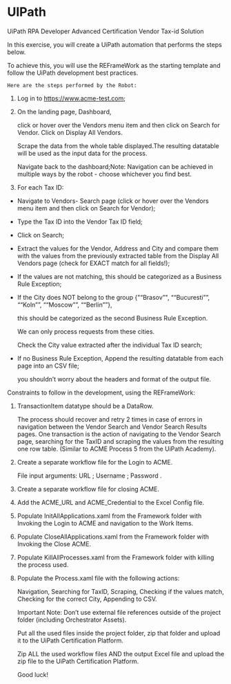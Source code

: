 # UIPath
UiPath RPA Developer Advanced Certification Vendor Tax-id Solution


In this exercise, you will create a UiPath automation that performs  the steps below.

   To achieve this, you will use the REFrameWork as the   starting template and follow the UiPath development best   practices.

    Here are the steps performed by the Robot:

1. Log in to  https://www.acme-test.com;

2. On the landing page, Dashboard,

    click or hover over the Vendors menu item and then click on Search for Vendor.
    Click on Display All Vendors.

    Scrape the data from the whole table displayed.The resulting datatable will be used as the input data for the process.

   Navigate back to the dashboard;Note: Navigation can be achieved in multiple ways by the robot - choose whichever you find  best.

3. For each Tax ID:

- Navigate to Vendors- Search page (click or  hover over the Vendors menu item and then click on Search for  Vendor);

- Type the Tax ID into the Vendor Tax ID field;

- Click on  Search;

- Extract the values for the Vendor, Address and City and  compare them with the values from the previously extracted table from
    the Display All Vendors page (check for EXACT match for all fields!);

-  If the values are not matching, this should be categorized as a  Business Rule Exception;

- If the City does NOT belong to the group  {"“Brasov”", ““Bucuresti””, ““Koln””, ““Moscow””, ““Berlin””},

    this should be categorized as the second Business Rule Exception.

   We can only process requests from these cities.

   Check the City value  extracted after the individual Tax ID search;

- If no Business Rule Exception, Append the resulting datatable from each page into an CSV file;

   you shouldn’t worry about the headers and format of the output  file.

Constraints to follow in the development, using the REFrameWork:

1. TransactionItem datatype should be a DataRow.

   The  process should recover and retry 2 times in case of errors in navigation between the Vendor Search and Vendor Search Results pages.
    One transaction is the action of navigating to the Vendor Search page,
    searching for the TaxID and scraping the values from the resulting one
    row table. (Similar to ACME Process 5 from the UiPath Academy).

2.  Create a separate workflow file for the Login to ACME.

    File input arguments: URL ; Username ; Password .

3. Create a separate workflow file for closing ACME.

4. Add the ACME_URL and ACME_Credential to the Excel Config file.

5. Populate InitAllApplications.xaml from the Framework folder with Invoking the Login to ACME and navigation to the  Work Items.

6. Populate CloseAllApplications.xaml from the Framework  folder with Invoking the Close ACME.

7. Populate KillAllProcesses.xaml  from the Framework folder with killing the process used.

8. Populate the Process.xaml file with the following actions:

    Navigation,  Searching for TaxID, Scraping, Checking if the values match, Checking for the correct City, Appending to CSV.

   Important Note: Don’t use  external file references outside of the project folder (including  Orchestrator Assets).

   Put all the used files inside the project folder, zip that folder and upload it to the UiPath Certification Platform.

   Zip ALL the used workflow files AND the output Excel file and  upload the zip file to the UiPath Certification Platform.

   Good luck!
